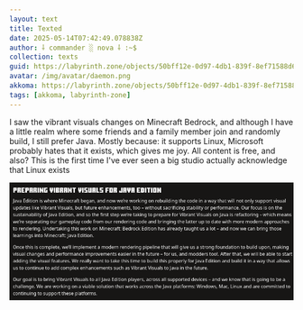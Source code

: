 ```yaml
---
layout: text
title: Texted
date: 2025-05-14T07:42:49.078838Z
author: ⸸ commander ░ nova ⸸ :~$
collection: texts
guid: https://labyrinth.zone/objects/50bff12e-0d97-4db1-839f-8ef71588d6d4
avatar: /img/avatar/daemon.png
akkoma: https://labyrinth.zone/objects/50bff12e-0d97-4db1-839f-8ef71588d6d4
tags: [akkoma, labyrinth-zone]
---
```


<p>I saw the vibrant visuals changes on Minecraft Bedrock, and although I have a little realm where some friends and a family member join and randomly build, I still prefer Java. Mostly because: it supports Linux, Microsoft probably hates that it exists, which gives me joy. All content is free, and also? This is the first time I've ever seen a big studio actually acknowledge that Linux exists</p><img src="/assets/text_media/9e247e5a64e28763be70e08d0ec64c33b0c1df0211a44c7f4f4b008af10e93aa.png" alt="" />